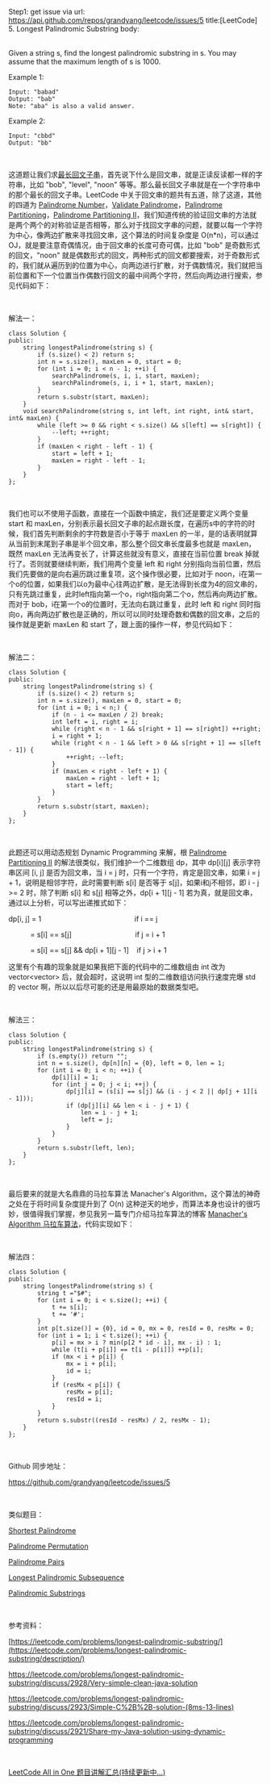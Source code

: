 Step1: get issue via url: https://api.github.com/repos/grandyang/leetcode/issues/5 
 title:[LeetCode] 5. Longest Palindromic Substring 
 body:  
  

Given a string s, find the longest palindromic substring in s. You may assume that the maximum length of s is 1000.

Example 1:
    
    
    Input: "babad"
    Output: "bab"
    Note: "aba" is also a valid answer.
    

Example 2:
    
    
    Input: "cbbd"
    Output: "bb"

 

这道题让我们求[最长回文子串](http://en.wikipedia.org/wiki/Longest_palindromic_substring)，首先说下什么是回文串，就是正读反读都一样的字符串，比如 "bob", "level", "noon" 等等。那么最长回文子串就是在一个字符串中的那个最长的回文子串。LeetCode 中关于回文串的题共有五道，除了这道，其他的四道为 [Palindrome Number](http://www.cnblogs.com/grandyang/p/4125510.html)，[Validate Palindrome](http://www.cnblogs.com/grandyang/p/4030114.html)，[Palindrome Partitioning](http://www.cnblogs.com/grandyang/p/4270008.html)，[Palindrome Partitioning II](http://www.cnblogs.com/grandyang/p/4271456.html)，我们知道传统的验证回文串的方法就是两个两个的对称验证是否相等，那么对于找回文字串的问题，就要以每一个字符为中心，像两边扩散来寻找回文串，这个算法的时间复杂度是 O(n*n)，可以通过 OJ，就是要注意奇偶情况，由于回文串的长度可奇可偶，比如 "bob" 是奇数形式的回文，"noon" 就是偶数形式的回文，两种形式的回文都要搜索，对于奇数形式的，我们就从遍历到的位置为中心，向两边进行扩散，对于偶数情况，我们就把当前位置和下一个位置当作偶数行回文的最中间两个字符，然后向两边进行搜索，参见代码如下：

 

解法一：
    
    
    class Solution {
    public:
        string longestPalindrome(string s) {
            if (s.size() < 2) return s;
            int n = s.size(), maxLen = 0, start = 0;
            for (int i = 0; i < n - 1; ++i) {
                searchPalindrome(s, i, i, start, maxLen);
                searchPalindrome(s, i, i + 1, start, maxLen);
            }
            return s.substr(start, maxLen);
        }
        void searchPalindrome(string s, int left, int right, int& start, int& maxLen) {
            while (left >= 0 && right < s.size() && s[left] == s[right]) {
                --left; ++right;
            }
            if (maxLen < right - left - 1) {
                start = left + 1;
                maxLen = right - left - 1;
            }
        }
    };

 

我们也可以不使用子函数，直接在一个函数中搞定，我们还是要定义两个变量 start 和 maxLen，分别表示最长回文子串的起点跟长度，在遍历s中的字符的时候，我们首先判断剩余的字符数是否小于等于 maxLen 的一半，是的话表明就算从当前到末尾到子串是半个回文串，那么整个回文串长度最多也就是 maxLen，既然 maxLen 无法再变长了，计算这些就没有意义，直接在当前位置 break 掉就行了。否则就要继续判断，我们用两个变量 left 和 right 分别指向当前位置，然后我们先要做的是向右遍历跳过重复项，这个操作很必要，比如对于 noon，i在第一个o的位置，如果我们以o为最中心往两边扩散，是无法得到长度为4的回文串的，只有先跳过重复，此时left指向第一个o，right指向第二个o，然后再向两边扩散。而对于 bob，i在第一个o的位置时，无法向右跳过重复，此时 left 和 right 同时指向o，再向两边扩散也是正确的，所以可以同时处理奇数和偶数的回文串，之后的操作就是更新 maxLen 和 start 了，跟上面的操作一样，参见代码如下： 

 

解法二：
    
    
    class Solution {
    public:
        string longestPalindrome(string s) {
            if (s.size() < 2) return s;
            int n = s.size(), maxLen = 0, start = 0;
            for (int i = 0; i < n;) {
                if (n - i <= maxLen / 2) break;
                int left = i, right = i;
                while (right < n - 1 && s[right + 1] == s[right]) ++right;
                i = right + 1;
                while (right < n - 1 && left > 0 && s[right + 1] == s[left - 1]) {
                    ++right; --left;
                }
                if (maxLen < right - left + 1) {
                    maxLen = right - left + 1;
                    start = left;
                }
            }
            return s.substr(start, maxLen);
        }
    };

 

此题还可以用动态规划 Dynamic Programming 来解，根 [Palindrome Partitioning II](http://www.cnblogs.com/grandyang/p/4271456.html) 的解法很类似，我们维护一个二维数组 dp，其中 dp[i][j] 表示字符串区间 [i, j] 是否为回文串，当 i = j 时，只有一个字符，肯定是回文串，如果 i = j + 1，说明是相邻字符，此时需要判断 s[i] 是否等于 s[j]，如果i和j不相邻，即 i - j >= 2 时，除了判断 s[i] 和 s[j] 相等之外，dp[i + 1][j - 1] 若为真，就是回文串，通过以上分析，可以写出递推式如下：

dp[i, j] = 1                                               if i == j

           = s[i] == s[j]                                if j = i + 1

           = s[i] == s[j] && dp[i + 1][j - 1]    if j > i + 1      

这里有个有趣的现象就是如果我把下面的代码中的二维数组由 int 改为 vector<vector<int>> 后，就会超时，这说明 int 型的二维数组访问执行速度完爆 std 的 vector 啊，所以以后尽可能的还是用最原始的数据类型吧。

 

解法三：
    
    
    class Solution {
    public:
        string longestPalindrome(string s) {
            if (s.empty()) return "";
            int n = s.size(), dp[n][n] = {0}, left = 0, len = 1;
            for (int i = 0; i < n; ++i) {
                dp[i][i] = 1;
                for (int j = 0; j < i; ++j) {
                    dp[j][i] = (s[i] == s[j] && (i - j < 2 || dp[j + 1][i - 1]));
                    if (dp[j][i] && len < i - j + 1) {
                        len = i - j + 1;
                        left = j;
                    }
                }
            }
            return s.substr(left, len);
        }
    };

 

最后要来的就是大名鼎鼎的马拉车算法 Manacher's Algorithm，这个算法的神奇之处在于将时间复杂度提升到了 O(n) 这种逆天的地步，而算法本身也设计的很巧妙，很值得我们掌握，参见我另一篇专门介绍马拉车算法的博客 [Manacher's Algorithm 马拉车算法](http://www.cnblogs.com/grandyang/p/4475985.html)，代码实现如下：

 

解法四：
    
    
    class Solution {
    public:
        string longestPalindrome(string s) {
            string t ="$#";
            for (int i = 0; i < s.size(); ++i) {
                t += s[i];
                t += '#';
            }
            int p[t.size()] = {0}, id = 0, mx = 0, resId = 0, resMx = 0;
            for (int i = 1; i < t.size(); ++i) {
                p[i] = mx > i ? min(p[2 * id - i], mx - i) : 1;
                while (t[i + p[i]] == t[i - p[i]]) ++p[i];
                if (mx < i + p[i]) {
                    mx = i + p[i];
                    id = i;
                }
                if (resMx < p[i]) {
                    resMx = p[i];
                    resId = i;
                }
            }
            return s.substr((resId - resMx) / 2, resMx - 1);
        }
    };

 

Github 同步地址：

<https://github.com/grandyang/leetcode/issues/5>

 

类似题目：

[Shortest Palindrome](http://www.cnblogs.com/grandyang/p/4523624.html)

[Palindrome Permutation](http://www.cnblogs.com/grandyang/p/5223238.html)

[Palindrome Pairs](http://www.cnblogs.com/grandyang/p/5272039.html)

[Longest Palindromic Subsequence](http://www.cnblogs.com/grandyang/p/6493182.html)

[Palindromic Substrings](http://www.cnblogs.com/grandyang/p/7404777.html)

 

参考资料：

[https://leetcode.com/problems/longest-palindromic-substring/](https://leetcode.com/problems/longest-palindromic-substring/description/)

<https://leetcode.com/problems/longest-palindromic-substring/discuss/2928/Very-simple-clean-java-solution>

<https://leetcode.com/problems/longest-palindromic-substring/discuss/2923/Simple-C%2B%2B-solution-(8ms-13-lines)>

<https://leetcode.com/problems/longest-palindromic-substring/discuss/2921/Share-my-Java-solution-using-dynamic-programming>

 

[LeetCode All in One 题目讲解汇总(持续更新中...)](http://www.cnblogs.com/grandyang/p/4606334.html)
